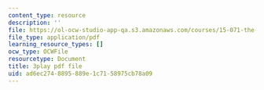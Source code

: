 ```yaml
---
content_type: resource
description: ''
file: https://ol-ocw-studio-app-qa.s3.amazonaws.com/courses/15-071-the-analytics-edge-spring-2017/ad6ec2748895889e1c7158975cb78a09_d2CfWJkklvo.pdf
file_type: application/pdf
learning_resource_types: []
ocw_type: OCWFile
resourcetype: Document
title: 3play pdf file
uid: ad6ec274-8895-889e-1c71-58975cb78a09
---
```

